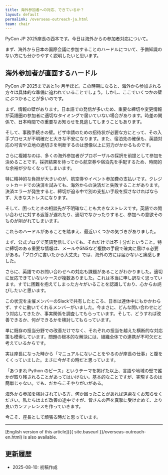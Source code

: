 ```yaml
---
title: 海外参加者への対応、できているか？
layout: default
permalink: /overseas-outreach-ja.html
team: chair
---
```


PyCon JP 2025座長の西本です。今日は海外からの参加者対応について。

まず、海外から日本の国際会議に参加することのハードルについて、予備知識のない方にも分かりやすく説明したいと思います。

## 海外参加者が直面するハードル

PyCon JP 2025まであと1ヶ月半ほど。この時期になると、海外から参加される方々は具体的な準備に追われていることでしょう。しかし、ここでいくつかの壁にぶつかることが多いのです。

まず、情報の壁があります。日本語での発信が多いため、重要な締切や変更情報が英語圏の参加者に適切なタイミングで届いていない場合があります。時差の関係で、日本時間での重要なお知らせを見逃してしまうこともあります。

そして、事務手続きの壁。ビザ申請のための招待状が必要な方にとって、その入手プロセスが不明確だと大きな不安になります。また、宿泊先の確保も、英語対応の可否や立地の適切さを判断するのは想像以上に労力がかかるものです。

さらに複雑なのは、多くの海外参加者がプロポーザルの採択を前提として参加を決めることです。採択結果を待ってから航空券や宿泊先を手配するため、時間的な余裕が少なくなってしまいます。

特に精神的な負担が大きいのが、航空券やイベント参加費の支払いです。クレジットカードでの決済を試みても、海外からの決済だと失敗することがあります。決済エラーが発生すると、締切が迫る中で別の支払い手段を探さなければならず、大きなストレスになります。

そして、困ったときの相談先が不明確なことも大きなストレスです。英語での問い合わせに対する返答が遅れたり、適切でなかったりすると、参加への意欲そのものが削がれてしまいます。

これらのハードルがあることを踏まえ、最近いくつかの気づきがありました。

まず、公式ブログで英語発信していても、それだけでは不十分だということ。特に締切のある重要な情報は、メールやSNSなど複数の手段で確実に届ける必要がある。「ブログに書いたから大丈夫」では、海外の方には届かないと痛感しました。

さらに、英語でのお問い合わせへの対応も課題があることがわかりました。適切に反応できていないケースが複数ありました。これは本当に申し訳なく思っています。すでに困難を抱えてしまった方々がいることを認識しており、心からお詫びしたいと思います。

この状況を主催メンバーのSlackで共有したところ、日本は連休中にもかかわらず、すぐに動いてくれるメンバーがいました。今まさに、どんな問い合わせにどう対応してきたか、事実関係を調査してもらっています。そして、どうすれば改善できるか、何ができるかを検討してもらっています。

単に既存の担当分野での改善だけでなく、それぞれの担当を越えた横断的な対応策も模索しています。問題の根本的な解決には、組織全体での連携が不可欠だと考えているからです。

実は座長になった時から「マニュアルにないことをやるのが座長の仕事」と腹をくくっていました。まさに今がその時だと思っています。

「あつまれ Python のピース」というテーマを掲げた以上、言語や地域の壁で誰かが取り残されることがあってはいけない。基本的なことですが、実現するのは簡単じゃない。でも、だからこそやりがいがある。

海外から参加を検討されている方、何か困ったことがあれば遠慮なくお知らせください。私たちはまだ改善の途中ですが、皆さんの声を真摯に受け止めて、より良いカンファレンスを作っていきます。

今こそ、座長として頑張る時だと思っています。

---

[English version of this article]({{ site.baseurl }}/overseas-outreach-en.html) is also available.

## 更新履歴
- 2025-08-10: 初稿作成